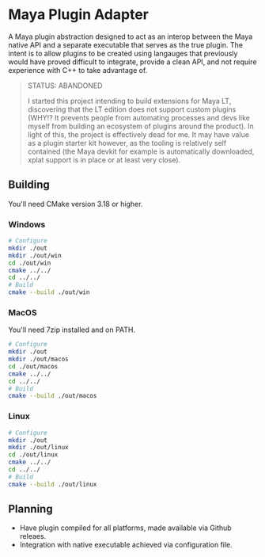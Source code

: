 # Maya Plugin Adapter

A Maya plugin abstraction designed to act as an interop between the Maya native API and a separate executable that serves as the true plugin.
The intent is to allow plugins to be created using langauges that previously would have proved difficult to integrate, provide a clean API, and not require experience with C++ to take advantage of.

> STATUS: ABANDONED
>
> I started this project intending to build extensions for Maya LT, discovering that the LT edition does not support custom plugins (WHY!? It prevents people from automating processes and devs like myself from building an ecosystem of plugins around the product). In light of this, the project is effectively dead for me. It may have value as a plugin starter kit however, as the tooling is relatively self contained (the Maya devkit for example is automatically downloaded, xplat support is in place or at least very close).

## Building

You'll need CMake version 3.18 or higher.

### Windows

```sh
# Configure
mkdir ./out
mkdir ./out/win
cd ./out/win
cmake ../../
cd ../../
# Build
cmake --build ./out/win
```

### MacOS

You'll need 7zip installed and on PATH.

```sh
# Configure
mkdir ./out
mkdir ./out/macos
cd ./out/macos
cmake ../../
cd ../../
# Build
cmake --build ./out/macos
```

### Linux

```sh
# Configure
mkdir ./out
mkdir ./out/linux
cd ./out/linux
cmake ../../
cd ../../
# Build
cmake --build ./out/linux
```

## Planning

* Have plugin compiled for all platforms, made available via Github releaes.
* Integration with native executable achieved via configuration file.
